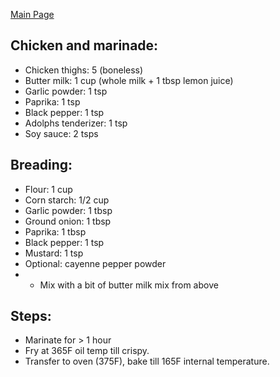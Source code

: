 [Main Page](https://yolanda-ht.github.io/YoloCookBlob/)

## Chicken and marinade:
- Chicken thighs: 5 (boneless)
- Butter milk: 1 cup (whole milk + 1 tbsp lemon juice)
- Garlic powder: 1 tsp
- Paprika: 1 tsp
- Black pepper: 1 tsp
- Adolphs tenderizer: 1 tsp
- Soy sauce: 2 tsps

## Breading:
- Flour: 1 cup
- Corn starch: 1/2 cup
- Garlic powder: 1 tbsp
- Ground onion: 1 tbsp 
- Paprika: 1 tbsp 
- Black pepper: 1 tsp 
- Mustard: 1 tsp
- Optional: cayenne pepper powder
- * Mix with a bit of butter milk mix from above

## Steps:
- Marinate for > 1 hour
- Fry at 365F oil temp till crispy. 
- Transfer to oven (375F), bake till 165F internal temperature.
